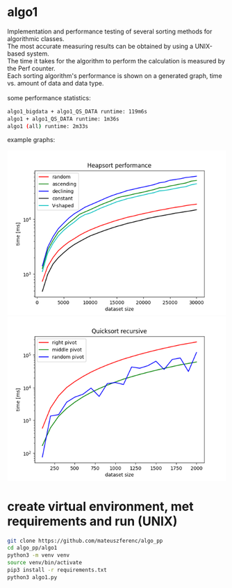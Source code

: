 # algo1

Implementation and performance testing of several sorting methods for algorithmic classes.<br>
The most accurate measuring results can be obtained by using a UNIX-based system.<br>
The time it takes for the algorithm to perform the calculation is measured by the Perf counter.<br>
Each sorting algorithm's performance is shown on a generated graph, time vs. amount of data and data type.<br>
<br>
some performance statistics:
```bash
algo1_bigdata + algo1_QS_DATA runtime: 119m6s
algo1 + algo1_QS_DATA runtime: 1m36s
algo1 (all) runtime: 2m33s
```
example graphs:<br><br>
![HeapSort](results/HS_plot_algo1_bigdata_0056_310323.png)
<br>
![QuickSOrt](results/QSR_plot_algo1_QS_DATA_0056_310323.png)

# create virtual environment, met requirements and run (UNIX)
```bash
git clone https://github.com/mateuszferenc/algo_pp
cd algo_pp/algo1
python3 -m venv venv
source venv/bin/activate
pip3 install -r requirements.txt
python3 algo1.py
```